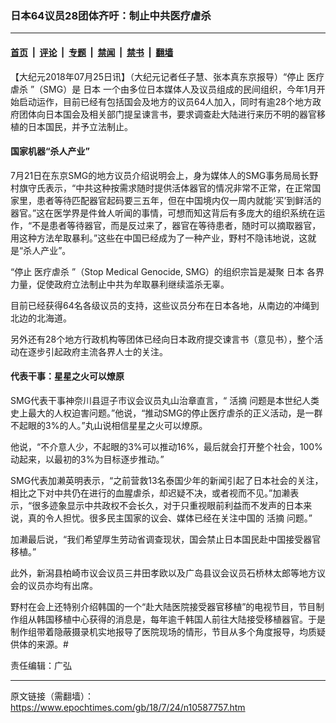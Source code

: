 ### 日本64议员28团体齐吁：制止中共医疗虐杀

---

#### [首页](../../../..?n10587757) &nbsp;|&nbsp; [评论](../../../../../epoch-comment?n10587757) &nbsp;|&nbsp; [专题](../../../../../epoch-special?n10587757) &nbsp;|&nbsp; [禁闻](../../../../../epoch-news?n10587757) &nbsp;|&nbsp; [禁书](../../../../../books?n10587757) &nbsp;|&nbsp; [翻墙](https://github.com/gfw-breaker/nogfw/blob/master/README.md?n10587757)


<div class="post_content" id="artbody" itemprop="articleBody">
 <!-- article content begin -->
 <p>
  【大纪元2018年07月25日讯】（大纪元记者任子慧、张本真东京报导）“停止
  <ok href="https://www.epochtimes.com/gb/tag/%E5%8C%BB%E7%96%97%E8%99%90%E6%9D%80.html">
   医疗虐杀
  </ok>
  ”（SMG）是
  <ok href="https://www.epochtimes.com/gb/tag/%E6%97%A5%E6%9C%AC.html">
   日本
  </ok>
  一个由多位日本媒体人及议员组成的民间组织，今年1月开始启动运作，目前已经有包括国会及地方的议员64人加入，同时有逾28个地方政府团体向日本国会及相关部门提呈谏言书，要求调查赴大陆进行来历不明的器官移植的日本国民，并予立法制止。
 </p>
 <h4>
  国家机器“杀人产业”
 </h4>
 <p>
  7月21日在东京SMG的地方议员介绍说明会上，身为媒体人的SMG事务局局长野村旗守氏表示，“中共这种按需求随时提供活体器官的情况非常不正常，在正常国家里，患者等待匹配器官起码要三五年，但在中国境内仅一周内就能‘买’到鲜活的器官。”这在医学界是件耸人听闻的事情，可想而知这背后有多庞大的组织系统在运作，“不是患者等待器官，而是反过来了，器官在等待患者，随时可以摘取器官，用这种方法牟取暴利。”这些在中国已经成为了一种产业，野村不隐讳地说，这就是“杀人产业”。
 </p>
 <p>
  “停止
  <ok href="https://www.epochtimes.com/gb/tag/%E5%8C%BB%E7%96%97%E8%99%90%E6%9D%80.html">
   医疗虐杀
  </ok>
  ”（Stop Medical Genocide, SMG）的组织宗旨是凝聚
  <ok href="https://www.epochtimes.com/gb/tag/%E6%97%A5%E6%9C%AC.html">
   日本
  </ok>
  各界力量，促使政府立法制止中共为牟取暴利继续滥杀无辜。
 </p>
 <p>
  目前已经获得64名各级议员的支持，这些议员分布在日本各地，从南边的冲绳到北边的北海道。
 </p>
 <p>
  另外还有28个地方行政机构等团体已经向日本政府提交谏言书（意见书），整个活动在逐步引起政府主流各界人士的关注。
 </p>
 <h4>
  代表干事：星星之火可以燎原
 </h4>
 <p>
  SMG代表干事神奈川县逗子市议会议员丸山治章直言，“
  <ok href="https://www.epochtimes.com/gb/tag/%E6%B4%BB%E6%91%98.html">
   活摘
  </ok>
  问题是本世纪人类史上最大的人权迫害问题。”他说，“推动SMG的停止医疗虐杀的正义活动，是一群不起眼的3%的人。”丸山说相信星星之火可以燎原。
 </p>
 <p>
  他说，“不介意人少，不起眼的3%可以推动16%，最后就会打开整个社会，100%动起来，以最初的3%为目标逐步推动。”
 </p>
 <p>
  SMG代表加濑英明表示，“之前营救13名泰国少年的新闻引起了日本社会的关注，相比之下对中共仍在进行的血腥虐杀，却迟疑不决，或者视而不见。”加濑表示，“很多迹象显示中共政权不会长久，对于只重视眼前利益而不发声的日本来说，真的令人担忧。很多民主国家的议会、媒体已经在关注中国的
  <ok href="https://www.epochtimes.com/gb/tag/%E6%B4%BB%E6%91%98.html">
   活摘
  </ok>
  问题。”
 </p>
 <p>
  加濑最后说，“我们希望厚生劳动省调查现状，国会禁止日本国民赴中国接受器官移植。”
 </p>
 <p>
  此外，新潟县柏崎市议会议员三井田孝欧以及广岛县议会议员石桥林太郎等地方议会的议员亦均有出席。
 </p>
 <p>
  野村在会上还特别介绍韩国的一个“赴大陆医院接受器官移植”的电视节目，节目制作组从韩国移植中心获得的消息是，每年逾千韩国人前往大陆接受移植器官。于是制作组带着隐蔽摄录机实地报导了医院现场的情形，节目从多个角度报导，均质疑供体的来源。#
 </p>
 <p>
  责任编辑：广弘
 </p>
 <!-- article content end -->
 <div id="below_article_ad">
 </div>
</div>


---

原文链接（需翻墙）：https://www.epochtimes.com/gb/18/7/24/n10587757.htm